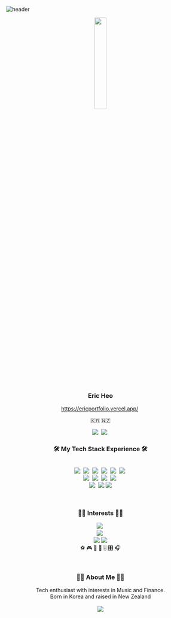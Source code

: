 ![header](https://capsule-render.vercel.app/api?type=waving&color=auto&height=250&section=header&text=Hi%20There!&fontSize=90&animation=fadeIn&fontAlignY=35&desc=Welcome!%20&descAlignY=51&descAlign=62)

<div align="center">
<img src="https://rishavanand.github.io/static/images/greetings.gif" align="center" style="width: 25%" />
</div> 

<h3 align="center"> Eric Heo </h3>
<div align="center">
 <a href="https://ericportfolio.vercel.app/">https://ericportfolio.vercel.app/</a>&nbsp
</div>
<p align="center"> 🇰🇷 🇳🇿 </p>

<p align="center">
<a href="https://www.linkedin.com/in/eric-heo-5a5989215/"><img src="https://img.shields.io/badge/LinkedIn-0077B5?style=flat-square&logo=linkedin&logoColor=white"/></a>&nbsp
<a href="https://open.spotify.com/playlist/3jdigyipcn6WQviXhrTGye?si=vjf9EyiSRz6qyIOrTbqhzg"><img src="https://img.shields.io/badge/My Playlist-1ED760?&style=flat-square&logo=spotify&logoColor=white"/></a>&nbsp
</p>

<h3 align="center">🛠 My Tech Stack Experience 🛠</h3>
<p align="center">
<br>
<img src="https://img.shields.io/badge/Java-007396?style=flat-square&logo=Java&logoColor=white"/>&nbsp 
<img src="https://img.shields.io/badge/C++-00599C?style=flat-square&logo=C%2B%2B&logoColor=white"/>&nbsp 
<img src="https://img.shields.io/badge/C-A8B9CC?style=flat-square&logo=C&logoColor=white"/>&nbsp 
<img src="https://img.shields.io/badge/Javascript-ffb13b?style=flat-square&logo=javascript&logoColor=white"/>&nbsp 
<img src="https://img.shields.io/badge/css-1572B6?style=flat-square&logo=css3&logoColor=white"/>&nbsp 
<img src="https://img.shields.io/badge/HTML-239120?style=flat-square&logo=html5&logoColor=white"/>&nbsp
<br>
<img src="https://img.shields.io/badge/React-20232A?style=flat-square&logo=react&logoColor=61DAFB"/>&nbsp
<img src="https://img.shields.io/badge/Node.js-43853D?style=flat-square&logo=node.js&logoColor=white"/>&nbsp
<img src="https://img.shields.io/badge/Python-3776AB?style=flat-square&logo=python&logoColor=white"/>&nbsp
<img src="https://img.shields.io/badge/Amazon_AWS-FF9900?style=flat-square&logo=amazonaws&logoColor=white"/>&nbsp
 <br>
 <img src="https://img.shields.io/badge/Flutter-02569B?style=flat-square&logo=flutter&logoColor=white"/>&nbsp
<img src="https://www.mathworks.com/matlabcentral/images/matlab-file-exchange.svg"/>
<img src="https://img.shields.io/static/v1?style=flat-square&message=RStudio&color=222222&logo=RStudio&logoColor=75AADB&label="/>
</p>
<br>

<h3 align="center">👨‍💻 Interests 👨‍💻 </h3>
<p align="center"> 
<a href="https://soundcloud.com/user-398016634"><img src="https://img.shields.io/badge/SoundCloud-FF3300?style=flat-square&logo=soundcloud&logoColor=white"/></a>&nbsp
<br>
<img src="https://img.shields.io/badge/blender-%23F5792A.svg?style=for-the-badge&logo=blender&logoColor=white"/>&nbsp
<br>

<img src="https://aleen42.github.io/badges/src/illustrator.svg"/>
<img src="https://aleen42.github.io/badges/src/premiere.svg"/>
<br>
⚽ 🎮 🎨 🎵 🎚️ 🎛️ 🎧
</p>
<br>

<h3 align="center">👦🏻 About Me 👦🏻</h3>
<p align="center"> 
  Tech enthusiast with interests in Music and Finance. <br>
  Born in Korea and raised in New Zealand <br>
<br>
<img src="http://ForTheBadge.com/images/badges/built-with-love.svg"/>
<p>
